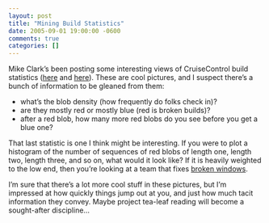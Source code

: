 ```yaml
---
layout: post
title: "Mining Build Statistics"
date: 2005-09-01 19:00:00 -0600
comments: true
categories: []
---
```


Mike Clark’s been posting some interesting views of CruiseControl
build statistics (<a
href="http://www.pragmaticautomation.com/cgi-bin/pragauto.cgi/Monitor/AnotherBuildFrequencyInkblot">here</a> and <a
href="http://www.pragmaticautomation.com/cgi-bin/pragauto.cgi/Monitor/WhatsYourBuildFrequency">here</a>). These
are cool pictures, and I suspect there’s a bunch of information to be
gleaned from them:

* what’s the blob density (how frequently do folks check in)?
* are they mostly red or mostly blue (red is broken builds)?
* after a red blob, how many more red blobs do you see before you get
  a blue one?

That last statistic is one I think might be interesting. If you were
to plot a histogram of the number of sequences of red blobs of length
one, length two, length three, and so on, what would it look like? If
it is heavily weighted to the low end, then you’re looking at a team
that fixes <a href="http://www.artima.com/intv/fixit.html">broken
windows</a>.


I’m sure that there’s a lot more cool stuff in these pictures, but I’m
impressed at how quickly things jump out at you, and just how much
tacit information they convey. Maybe project tea-leaf reading will
become a sought-after discipline…


